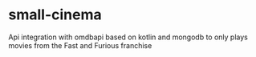 # small-cinema
Api integration with omdbapi  based on kotlin and mongodb to only plays movies from the Fast and Furious franchise
